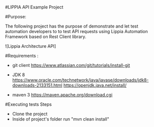 #LIPPIA API Example Project

#Purpose: 

The following project has the purpose of demonstrate and let test automation developers to to test API requests using Lippia Automation Framework based on Rest Client library.

![Lippia Architecture API] 


#Requirements :
- git client 
	https://www.atlassian.com/git/tutorials/install-git

- JDK 8 
	https://www.oracle.com/technetwork/java/javase/downloads/jdk8-downloads-2133151.html 
	https://openjdk.java.net/install/

+ maven 3 
	https://maven.apache.org/download.cgi

#Executing tests
 Steps
   - Clone the project
   - Inside of project's folder run "mvn clean install"